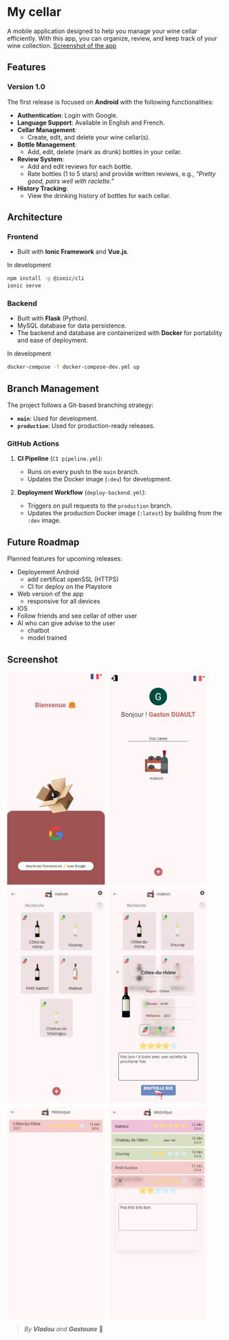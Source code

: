 # My cellar

A mobile application designed to help you manage your wine cellar efficiently. With this app, you can organize, review, and keep track of your wine collection. [Screenshot of the app](#screenshot)

## Features

### Version 1.0
The first release is focused on **Android** with the following functionalities:
- **Authentication**: Login with Google.
- **Language Support**: Available in English and French.
- **Cellar Management**:
    - Create, edit, and delete your wine cellar(s).
- **Bottle Management**:
    - Add, edit, delete (mark as drunk) bottles in your cellar.
- **Review System**:
    - Add and edit reviews for each bottle.
    - Rate bottles (1 to 5 stars) and provide written reviews, e.g., *"Pretty good, pairs well with raclette."*
- **History Tracking**:
    - View the drinking history of bottles for each cellar.

## Architecture

### Frontend
- Built with **Ionic Framework** and **Vue.js**.

In development
```bash 
npm install -g @ionic/cli
ionic serve
```

### Backend
- Built with **Flask** (Python).
- MySQL database for data persistence.
- The backend and database are containerized with **Docker** for portability and ease of deployment.

In development
```bash 
docker-compose -f docker-compose-dev.yml up
```

## Branch Management

The project follows a Git-based branching strategy:
- **`main`**: Used for development.
- **`production`**: Used for production-ready releases.

### GitHub Actions
1. **CI Pipeline** (`CI pipeline.yml`):
    - Runs on every push to the `main` branch.
    - Updates the Docker image (`:dev`) for development.

2. **Deployment Workflow** (`deploy-backend.yml`):
    - Triggers on pull requests to the `production` branch.
    - Updates the production Docker image (`:latest`) by building from the `:dev` image.


## Future Roadmap
Planned features for upcoming releases:
- Deployement Android
  - add certificat openSSL (HTTPS)
  - CI for deploy on the Playstore
- Web version of the app
  - responsive for all devices
- IOS
- Follow friends and see cellar of other user
- AI who can give advise to the user
  - chatbot
  - model trained

## Screenshot
[//]: # (![img.png]&#40;images/login.png&#41;)

[//]: # (![img.png]&#40;images/yourcellar.png&#41;)

[//]: # (![img.png]&#40;images/cellar.png&#41;)

[//]: # (![img.png]&#40;images/bottledetails.png&#41;)

[//]: # (![img.png]&#40;images/history.png&#41;)

[//]: # (![img.png]&#40;images/editreviewnInHisoty.png&#41;)

<div style="display: flex; flex-wrap: wrap; gap: 10px;">

  <img src="images/login.png" alt="Login Screen" width="45%">
  <img src="images/yourcellar.png" alt="Your Cellar Screen" width="45%">

  <img src="images/cellar.png" alt="Cellar Screen" width="45%">
  <img src="images/bottledetails.png" alt="Bottle Details Screen" width="45%">

  <img src="images/history.png" alt="History Screen" width="45%">
  <img src="images/editreviewnInHisoty.png" alt="Edit Review in History Screen" width="45%">

</div>

> _By **Vladou** and **Gastoune**_ 🤪
